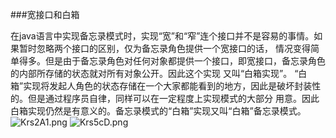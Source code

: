 ###宽接口和白箱

在java语言中实现备忘录模式时，实现“宽”和“窄”连个接口并不是容易的事情。如果暂时忽略两个接口的区别，仅为备忘录角色提供一个宽接口的话，
情况变得简单得多。但是由于备忘录角色对任何对象都提供一个接口，即宽接口，备忘录角色的内部所存储的状态就对所有对象公开。因此这个实现
又叫“白箱实现”。
“白箱”实现将发起人角色的状态存储在一个大家都能看到的地方，因此是破坏封装性的。但是通过程序员自律，同样可以在一定程度上实现模式的大部分
用意。因此白箱实现仍然是有意义的。备忘录模式的“白箱”实现又叫“白箱”备忘录模式。
![Krs2A1.png](https://s2.ax1x.com/2019/10/27/Krs2A1.png)
![Krs5cD.png](https://s2.ax1x.com/2019/10/27/Krs5cD.png)